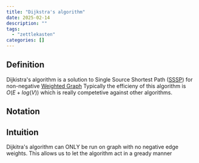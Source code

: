 ```yaml
---
title: "Dijkstra's algorithm"
date: 2025-02-14
description: ""
tags: 
  - "zettlekasten"
categories: []
---
```


## Definition
Dijkistra's algorithm is a solution to Single Source Shortest Path ([SSSP](SSSP)) for non-negative [Weighted Graph](Weighted%20Graph.md)
Typically the efficieny of this algorithm is $O(E+log(V))$ which is really competetive against other algorithms.

## Notation

## Intuition
Dijkitra's algorithm can ONLY be run on graph with no negative edge weights. This allows us to let the algorithm act in a gready manner